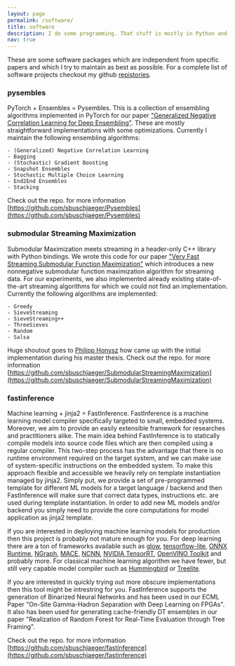 ```yaml
---
layout: page
permalink: /software/
title: software
description: I do some programming. That stuff is mostly in Python and C/C++. 
nav: true
---
```


These are some software packages which are independent from specific papers and which I try to maintain as best as possible. For a complete list of software projects checkout my github [repistories](https://github.com/sbuschjaeger?tab=repositories).

### pysembles

PyTorch + Ensembles = Pysembles. This is a collection of ensembling algorithms implemented in PyTorch for our paper ["Generalized Negative Correlation Learning for Deep Ensembling"](https://arxiv.org/abs/2011.02952). These are mostly straightforward implementations with some optimizations. Currently I maintain the following ensembling algorithms:

    - (Generalized) Negative Correlation Learning
    - Bagging
    - (Stochastic) Gradient Boosting
    - Snapshot Ensembles
    - Stochastic Multiple Choice Learning
    - End2End Ensembles
    - Stacking

Check out the repo. for more information [https://github.com/sbuschjaeger/Pysembles](https://github.com/sbuschjaeger/Pysembles)

### submodular Streaming Maximization

Submodular Maximization meets streaming in a header-only C++ library with Python bindings. We wrote this code for our paper ["Very Fast Streaming Submodular Function Maximization"](https://arxiv.org/abs/2010.10059) which introduces a new nonnegative submodular function maximization algorithm for streaming data. For our experiments, we also implemented already existing state-of-the-art streaming algorithms for which we could not find an implementation. Currently the following algorithms are implemented:

    - Greedy
    - SieveStreaming
    - SieveStreaming++
    - ThreeSieves
    - Random
    - Salsa

Huge shoutout goes to [Philipp Honysz](https://github.com/philippjh) how came up with the initial implementation during his master thesis.
Check out the repo. for more information [https://github.com/sbuschjaeger/SubmodularStreamingMaximization](https://github.com/sbuschjaeger/SubmodularStreamingMaximization)


### fastinference

Machine learning + jinja2 = FastInference. FastInference is a machine learning model compiler specifically targeted to small, embedded systems. Moreover, we aim to provide an easily extensible framework for researches and practitioners alike. The main idea behind FastInference is to statically compile models into source code files which are then compiled using a regular compiler. This two-step process has the advantage that there is no runtime environment required on the target system, and we can make use of system-specific instructions on the embedded system. To make this approach flexible and accessible we heavily rely on template instantiation managed by jinja2. Simply put, we provide a set of pre-programmed template for different ML models for a target language / backend and then FastInference will make sure that correct data types, instructions etc. are used during template instantiation. In order to add new ML models and/or backend you simply need to provide the core computations for model application as jinja2 template. 

If you are interested in deploying machine learning models for production then this project is probably not mature enough for you. For deep learning there are a ton of frameworks available such as [glow](https://github.com/pytorch/glow), [tensorflow-lite](https://www.tensorflow.org/), [ONNX Runtime](https://github.com/microsoft/onnxruntime), [NGraph](https://github.com/NervanaSystems/ngraph), [MACE](https://github.com/XiaoMi/mace), [NCNN](https://github.com/Tencent/ncnn), [NVIDIA TensorRT](https://developer.nvidia.com/tensorrt), [OpenVINO Toolkit](https://github.com/openvinotoolkit/openvino) and probably more. 
For classical machine learning algorithm we have fewer, but still very capable model compiler such as [Hummingbird](https://github.com/microsoft/hummingbird) or 
[Treelite](https://github.com/dmlc/treelite).

If you are interested in quickly trying out more obscure implementations then this tool might be intrestring for you. FastInference supports the generation of Binarized Neural Networks and has been used in our ECML Paper "On-Site Gamma-Hadron Separation with Deep Learning on FPGAs". It also has been used for generating cache-friendly DT ensembles in our paper "Realization of Random Forest for Real-Time  Evaluation through Tree Framing". 

Check out the repo. for more information [https://github.com/sbuschjaeger/fastinference](https://github.com/sbuschjaeger/fastinference)